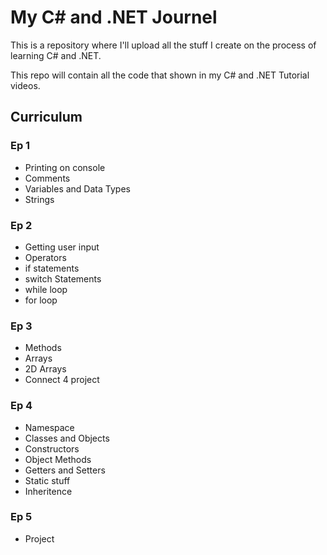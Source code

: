# My C# and .NET Journel

This is a repository where I'll upload all the stuff I create on the process of learning C# and .NET.

This repo will contain all the code that shown in my C# and .NET Tutorial videos.

## Curriculum

### Ep 1

- Printing on console
- Comments
- Variables and Data Types
- Strings

### Ep 2

- Getting user input
- Operators
- if statements
- switch Statements
- while loop
- for loop

### Ep 3

- Methods
- Arrays
- 2D Arrays
- Connect 4 project

### Ep 4

- Namespace
- Classes and Objects
- Constructors
- Object Methods
- Getters and Setters
- Static stuff
- Inheritence

### Ep 5

- Project
